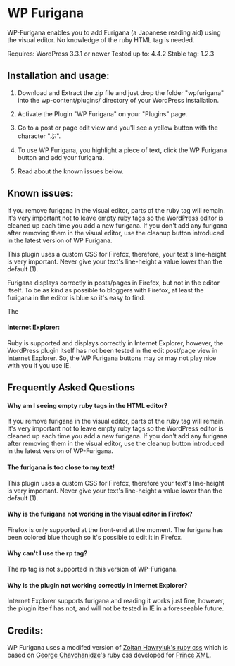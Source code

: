 # WP Furigana

WP-Furigana enables you to add Furigana (a Japanese reading aid) using the visual editor. No knowledge of the ruby HTML tag is needed.

Requires: WordPress 3.3.1 or newer
Tested up to: 4.4.2
Stable tag: 1.2.3

## Installation and usage:

1. Download and Extract the zip file and just drop the folder "wpfurigana" into the wp-content/plugins/ directory of your WordPress installation.

2. Activate the Plugin "WP Furigana" on your "Plugins" page.

3. Go to a post or page edit view and you'll see a yellow button with the character "ぶ".

4. To use WP Furigana, you highlight a piece of text, click the WP Furigana button and add your furigana.

5. Read about the known issues below.

## Known issues:

If you remove furigana in the visual editor, parts of the ruby tag will remain. It's very important not to leave empty ruby tags so the WordPress editor is cleaned up each time you add a new furigana. If you don't add any furigana after removing them in the visual editor, use the cleanup button introduced in the latest version of WP Furigana.

This plugin uses a custom CSS for Firefox, therefore, your text's line-height is very important. Never give your text's line-height a value lower than the default (1).

Furigana displays correctly in posts/pages in Firefox, but not in the editor itself. To be as kind as possible to bloggers with Firefox, at least the furigana in the editor is blue so it's easy to find.

The <rp> tag is not supported in the current version of WP Furigana.

#### Internet Explorer:
Ruby is supported and displays correctly in Internet Explorer, however, the WordPress plugin itself has not been tested in the edit post/page view in Internet Explorer. So, the WP Furigana buttons may or may not play nice with you if you use IE.

## Frequently Asked Questions

#### Why am I seeing empty ruby tags in the HTML editor?
If you remove furigana in the visual editor, parts of the ruby tag will remain. It's very important not to leave empty ruby tags so the WordPress editor is cleaned up each time you add a new furigana. If you don't add any furigana after removing them in the visual editor, use the cleanup button introduced in the latest version of WP-Furigana.

#### The furigana is too close to my text!
This plugin uses a custom CSS for Firefox, therefore your text's line-height is very important. Never give your text's line-height a value lower than the default (1).

#### Why is the furigana not working in the visual editor in Firefox?
Firefox is only supported at the front-end at the moment. The furigana has been colored blue though so it's possible to edit it in Firefox.

#### Why can't I use the rp tag?
The rp tag is not supported in this version of WP-Furigana.

#### Why is the plugin not working correctly in Internet Explorer?
Internet Explorer supports furigana and reading it works just fine, however, the plugin itself has not, and will not be tested in IE in a foreseeable future.

## Credits:

WP Furigana uses a modifed version of [Zoltan Hawryluk's ruby css](http://www.useragentman.com/blog/2010/10/29/cross-browser-html5-ruby-annotations-using-css/) which is based on [George Chavchanidze's](http://www.chavchanidze.com/) ruby css developed for [Prince XML](http://www.princexml.com/bb/viewtopic.php?t=81).